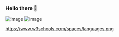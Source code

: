 ### Hello there 👋

<!--
**SMCallan/SMCallan** is a ✨ _special_ ✨ repository because its `README.md` (this file) appears on your GitHub profile.

Here are some ideas to get you started:

- 🔭 I’m currently working on ...
- 🌱 I’m currently learning ...
- 👯 I’m looking to collaborate on ...
- 🤔 I’m looking for help with ...
- 💬 Ask me about ...
- 📫 How to reach me: ...
- 😄 Pronouns: ...
- ⚡ Fun fact: ...
-->
![image](https://user-images.githubusercontent.com/126923185/228062323-c2927795-f5a3-4c75-8e2c-a38f59c6bef5.png)
![image](https://user-images.githubusercontent.com/126923185/228062703-f99c3265-0c2a-46ac-b4ee-8d196ab0e58a.png)

https://www.w3schools.com/spaces/languages.png